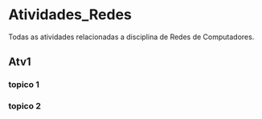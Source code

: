 # Atividades_Redes
Todas as atividades relacionadas a disciplina de Redes de Computadores.

##  Atv1
###  topico  1
###  topico  2
